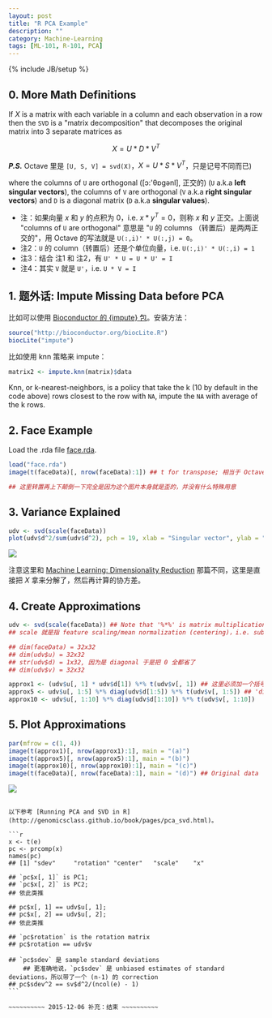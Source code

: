 ```yaml
---
layout: post
title: "R PCA Example"
description: ""
category: Machine-Learning
tags: [ML-101, R-101, PCA]
---
```

{% include JB/setup %}

[4_faces]: https://farm6.staticflickr.com/5788/23292344324_63f5375fa3_o_d.png
[variance_explained]: https://farm6.staticflickr.com/5761/23292344304_ddcff38623_o_d.png
[face.rda]: https://wxdkqa.bn1304.livefilestore.com/y3mPHUkhk8q9P2iyyabsYdgoCs8L-3IDHzDGwOyHYXT0mVwa2c1FcrQfLX1IhsFwUKhUh6LA5mI79ob3nx8LSe9JI-pz1s9yA-TjqzCBOjnPMDupCFzzRdIMn8Rhhmw61Mk/2014-09-09-r-pca-example.face.rda?download&psid=1

## 0. More Math Definitions

If $X$ is a matrix with each variable in a column and each observation in a row then the `SVD` is a "matrix decomposition" that decomposes the original matrix into 3 separate matrices as

$$
	X = U*D*V^T 
$$

_**P.S.**_ Octave 里是 `[U, S, V] = svd(X)`，$X = U \ast S \ast V^T$，只是记号不同而已)
	
where the columns of `U` are orthogonal ([ɔ:'θɒgənl], 正交的) (`U` a.k.a **left singular vectors**), the columns of `V` are orthogonal (`V` a.k.a **right singular vectors**) and `D` is a diagonal matrix (`D` a.k.a **singular values**).

* 注：如果向量 $x$ 和 $y$ 的点积为 0，i.e. $x*y^T = 0$，则称 $x$ 和 $y$ 正交。上面说 "columns of `U` are orthogonal" 意思是 "`U` 的 columns （转置后）是两两正交的"，用 Octave 的写法就是 `U(:,i)' * U(:,j) = 0`。
* 注2：`U` 的 column（转置后）还是个单位向量，i.e. `U(:,i)' * U(:,i) = 1`
* 注3：结合 注1 和 注2，有 `U' * U = U * U' = I`
* 注4：其实 `V` 就是 `U'`，i.e. `U * V = I`

## 1. 题外话: Impute Missing Data before PCA

比如可以使用 [Bioconductor 的 {impute} 包](https://bioconductor.org/packages/release/bioc/html/impute.html)。安装方法：

```r
source("http://bioconductor.org/biocLite.R")
biocLite("impute")
```

比如使用 knn 策略来 impute：

```r
matrix2 <- impute.knn(matrix)$data
```

Knn, or k-nearest-neighbors, is a policy that take the k (10 by default in the code above) rows closest to the row with `NA`, impute the `NA` with average of the k rows.

## 2. Face Example

Load the .rda file [face.rda][face.rda].

```r
load("face.rda")
image(t(faceData)[, nrow(faceData):1]) ## t for transpose; 相当于 Octave 的 X'

## 这里转置再上下颠倒一下完全是因为这个图片本身就是歪的，并没有什么特殊用意
```

## 3. Variance Explained

```r
udv <- svd(scale(faceData))
plot(udv$d^2/sum(udv$d^2), pch = 19, xlab = "Singular vector", ylab = "Variance explained")
```

![][variance_explained]

注意这里和 [Machine Learning: Dimensionality Reduction](/machine-learning/2014/09/06/machine-learning-dimensionality-reduction) 那篇不同，这里是直接把 $X$ 拿来分解了，然后再计算的协方差。

## 4. Create Approximations

```r
udv <- svd(scale(faceData)) ## Note that '%*%' is matrix multiplication
## scale 就是指 feature scaling/mean normalization (centering)，i.e. subtract the mean then divide by the standard deviation

## dim(faceData) = 32x32
## dim(udv$u) = 32x32
## str(udv$d) = 1x32, 因为是 diagonal 于是把 0 全都省了
## dim(udv$v) = 32x32

approx1 <- (udv$u[, 1] * udv$d[1]) %*% t(udv$v[, 1]) ## 这里必须加一个括号，不然 'd %*% t(v)' 会先结合 
approx5 <- udv$u[, 1:5] %*% diag(udv$d[1:5]) %*% t(udv$v[, 1:5]) ## 'diag' is used to make the diagonal matrix out of d
approx10 <- udv$u[, 1:10] %*% diag(udv$d[1:10]) %*% t(udv$v[, 1:10])
```

## 5. Plot Approximations

```r
par(mfrow = c(1, 4))
image(t(approx1)[, nrow(approx1):1], main = "(a)")
image(t(approx5)[, nrow(approx5):1], main = "(b)")
image(t(approx10)[, nrow(approx10):1], main = "(c)")
image(t(faceData)[, nrow(faceData):1], main = "(d)") ## Original data
```

![][4_faces]

~~~~~~~~~~ 2015-12-06 补充：开始 ~~~~~~~~~~

以下参考 [Running PCA and SVD in R](http://genomicsclass.github.io/book/pages/pca_svd.html)。

```r
x <- t(e)
pc <- prcomp(x)
names(pc)
## [1] "sdev"     "rotation" "center"   "scale"    "x"

## `pc$x[, 1]` is PC1;
## `pc$x[, 2]` is PC2;
## 依此类推

## pc$x[, 1] == udv$u[, 1];
## pc$x[, 2] == udv$u[, 2];
## 依此类推

## `pc$rotation` is the rotation matrix
## pc$rotation == udv$v

## `pc$sdev` 是 sample standard deviations
	## 更准确地说，`pc$sdev` 是 unbiased estimates of standard deviations，所以带了一个 (n-1) 的 correction
## pc$sdev^2 == sv$d^2/(ncol(e) - 1)
```

~~~~~~~~~~ 2015-12-06 补充：结束 ~~~~~~~~~~